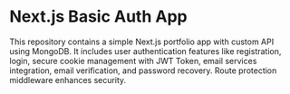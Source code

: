 # Next.js Basic Auth App

This repository contains a simple Next.js portfolio app with custom API using MongoDB. It includes user authentication features like registration, login, secure cookie management with JWT Token, email services integration, email verification, and password recovery. Route protection middleware enhances security.
